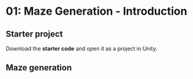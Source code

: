 # 01: Maze Generation - Introduction

## Starter project

Download the **starter code** and open it as a project in Unity.

## Maze generation

